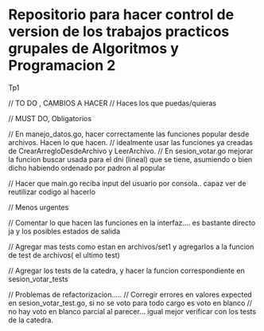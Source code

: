 # Repositorio para hacer control de version de los trabajos practicos grupales de Algoritmos y Programacion 2



Tp1

// TO DO , CAMBIOS A HACER // Haces los que puedas/quieras

// MUST DO, Obligatorios

// En manejo_datos.go, hacer correctamente las funciones popular desde archivos. Hacen lo que hacen.
// idealmente usar las funciones ya creadas de CrearArregloDesdeArchivo y LeerArchivo.
// En sesion_votar.go mejorar la funcion buscar usada para el dni (lineal) que se tiene, asumiendo o bien dicho habiendo ordenado por padron al popular

// Hacer que main.go reciba input del usuario por consola.. capaz ver de reutilizar codigo al hacerlo

// Menos urgentes

// Comentar lo que hacen las funciones en la interfaz.... es bastante directo ja y los posibles estados de salida

// Agregar mas tests como estan en archivos/set1 y agregarlos a la funcion de test de archivos( el ultimo test)

// Agregar los tests de la catedra, y hacer la funcion correspondiente en sesion_votar_tests

// Problemas de refactorizacion.....
// Corregir errores en valores expected en sesion_votar_test.go, si no se voto para todo cargo es voto en blanco
// no hay voto en blanco parcial al parecer... igual mejor verificar con los tests de la catedra.

